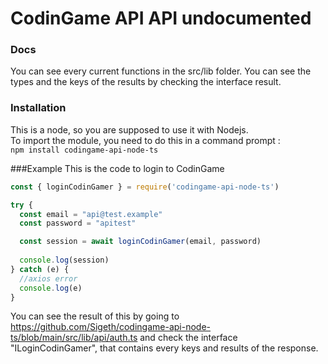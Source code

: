 # CodinGame API API undocumented

### Docs
You can see every current functions in the src/lib folder. You can see the types and the keys of the results by checking the interface result.

### Installation
This is a node, so you are supposed to use it with Nodejs.<br>
To import the module, you need to do this in a command prompt :<br>
`npm install codingame-api-node-ts`

###Example
This is the code to login to CodinGame

```js
const { loginCodinGamer } = require('codingame-api-node-ts')

try {
  const email = "api@test.example"
  const password = "apitest"

  const session = await loginCodinGamer(email, password)
  
  console.log(session)
} catch (e) {
  //axios error
  console.log(e)
}
```

You can see the result of this by going to https://github.com/Sigeth/codingame-api-node-ts/blob/main/src/lib/api/auth.ts and check the interface "ILoginCodinGamer", that contains every keys and results of the response.
